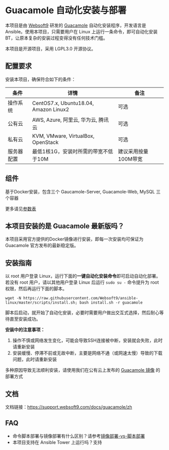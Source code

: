 # Guacamole 自动化安装与部署

本项目是由 [Websoft9](http://www.websoft9.com) 研发的 [Guacamole](https://guacamole.apache.org/) 自动化安装程序，开发语言是 Ansible。使用本项目，只需要用户在 Linux 上运行一条命令，即可自动化安装 BT，让原本复杂的安装过程变得没有任何技术门槛。  

本项目是开源项目，采用 LGPL3.0 开源协议。

## 配置要求

安装本项目，确保符合如下的条件：

| 条件       | 详情       | 备注  |
| ------------ | ------------ | ----- |
| 操作系统       | CentOS7.x, Ubuntu18.04, Amazon Linux2       |  可选  |
| 公有云| AWS, Azure, 阿里云, 华为云, 腾讯云 | 可选 |
| 私有云|  KVM, VMware, VirtualBox, OpenStack | 可选 |
| 服务器配置 | 最低1核1G，安装时所需的带宽不低于10M |  建议采用按量100M带宽 |

## 组件

基于Docker安装，包含三个 Gaucamole-Server, Guacamole-Web, MySQL 三个容器  

更多请见[参数表](/docs/zh/stack-components.md)

## 本项目安装的是 Guacamole 最新版吗？

本项目采用官方提供的Docker镜像进行安装，即每一次安装均可保证为 Guacamole 官方发布的最新稳定版。

## 安装指南

以 root 用户登录 Linux，运行下面的**一键自动化安装命令**即可启动自动化部署。若没有 root 用户，请以其他用户登录 Linux 后运行 `sudo su -` 命令提升为 root 权限，然后再运行下面的脚本。

```
wget -N https://raw.githubusercontent.com/Websoft9/ansible-linux/master/scripts/install.sh; bash install.sh -r guacamole
```

脚本后启动，就开始了自动化安装，必要时需要用户做出交互式选择，然后耐心等待直至安装成功。

**安装中的注意事项：**  

1. 操作不慎或网络发生变化，可能会导致SSH连接被中断，安装就会失败，此时请重新安装
2. 安装缓慢、停滞不前或无故中断，主要是网络不通（或网速太慢）导致的下载问题，此时请重新安装

多种原因导致无法顺利安装，请使用我们在公有云上发布的 [Guacamole 镜像](https://apps.websoft9.com/guacamole) 的部署方式

## 文档

文档链接：https://support.websoft9.com/docs/guacamole/zh

## FAQ

- 命令脚本部署与镜像部署有什么区别？请参考[镜像部署-vs-脚本部署](https://support.websoft9.com/docs/faq/zh/bz-product.html#镜像部署-vs-脚本部署)
- 本项目支持在 Ansible Tower 上运行吗？支持
